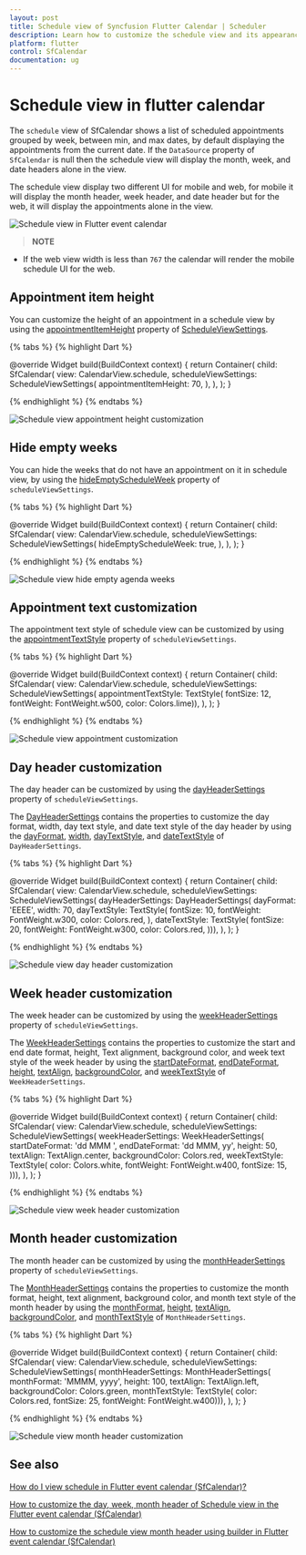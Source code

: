 ```yaml
---
layout: post
title: Schedule view of Syncfusion Flutter Calendar | Scheduler
description: Learn how to customize the schedule view and its appearance customization in Flutter event calendar.
platform: flutter
control: SfCalendar
documentation: ug
---
```


# Schedule view in flutter calendar

The `schedule` view of SfCalendar shows a list of scheduled appointments grouped by week, between min, and max dates, by default displaying the appointments from the current date. If the `DataSource` property of `SfCalendar` is null then the schedule view will display the month, week, and date headers alone in the view.

The schedule view display two different UI for mobile and web, for mobile it will display the month header, week header, and date header but for the web, it will display the appointments alone in the view.

![Schedule view in Flutter event calendar](images/scheduleview/Schedule-view.png)

>**NOTE** 
* If the web view width is less than `767` the calendar will render the mobile schedule UI for the web. 

## Appointment item height
You can customize the height of an appointment in a schedule view by using the [appointmentItemHeight](https://pub.dev/documentation/syncfusion_flutter_calendar/latest/calendar/ScheduleViewSettings/appointmentItemHeight.html) property of [ScheduleViewSettings](https://pub.dev/documentation/syncfusion_flutter_calendar/latest/calendar/ScheduleViewSettings-class.html).

{% tabs %}
{% highlight Dart %}

@override
  Widget build(BuildContext context) {
    return Container(
      child: SfCalendar(
        view: CalendarView.schedule,
        scheduleViewSettings: ScheduleViewSettings(
          appointmentItemHeight: 70,
        ),
      ),
    );
  }

{% endhighlight %}
{% endtabs %}

![Schedule view appointment height customization](images/scheduleview/Schedule_view_appointment_height.png)

## Hide empty weeks
You can hide the weeks that do not have an appointment on it in schedule view, by using the [hideEmptyScheduleWeek](https://pub.dev/documentation/syncfusion_flutter_calendar/latest/calendar/ScheduleViewSettings/hideEmptyScheduleWeek.html) property of  `scheduleViewSettings`.

{% tabs %}
{% highlight Dart %}

@override
  Widget build(BuildContext context) {
    return Container(
      child: SfCalendar(
        view: CalendarView.schedule,
        scheduleViewSettings: ScheduleViewSettings(
          hideEmptyScheduleWeek: true,
        ),
      ),
    );
  }
  
{% endhighlight %}
{% endtabs %}

![Schedule view hide empty agenda weeks](images/scheduleview/Schedule_view_hide-empty_week.png)

## Appointment text customization
The appointment text style of schedule view can be customized by using the [appointmentTextStyle](https://pub.dev/documentation/syncfusion_flutter_calendar/latest/calendar/ScheduleViewSettings/appointmentTextStyle.html) property of `scheduleViewSettings`.

{% tabs %}
{% highlight Dart %}

@override
  Widget build(BuildContext context) {
    return Container(
      child: SfCalendar(
        view: CalendarView.schedule,
        scheduleViewSettings: ScheduleViewSettings(
            appointmentTextStyle: TextStyle(
                fontSize: 12, fontWeight: FontWeight.w500, color: Colors.lime)),
      ),
    );
  }

{% endhighlight %}
{% endtabs %}

![Schedule view appointment customization](images/scheduleview/Schedule_view_appointment.png)

## Day header customization
The day header can be customized by using the [dayHeaderSettings](https://pub.dev/documentation/syncfusion_flutter_calendar/latest/calendar/ScheduleViewSettings/dayHeaderSettings.html) property of `scheduleViewSettings`. 

The [DayHeaderSettings](https://pub.dev/documentation/syncfusion_flutter_calendar/latest/calendar/DayHeaderSettings-class.html) contains the properties to customize the day format, width, day text style, and date text style of the day header by using the [dayFormat](https://pub.dev/documentation/syncfusion_flutter_calendar/latest/calendar/DayHeaderSettings/dayFormat.html), [width](https://pub.dev/documentation/syncfusion_flutter_calendar/latest/calendar/DayHeaderSettings/width.html), [dayTextStyle](https://pub.dev/documentation/syncfusion_flutter_calendar/latest/calendar/DayHeaderSettings/dayTextStyle.html), and [dateTextStyle](https://pub.dev/documentation/syncfusion_flutter_calendar/latest/calendar/DayHeaderSettings/dateTextStyle.html) of `DayHeaderSettings`.

{% tabs %}
{% highlight Dart %}

  @override
  Widget build(BuildContext context) {
    return Container(
      child: SfCalendar(
        view: CalendarView.schedule,
        scheduleViewSettings: ScheduleViewSettings(
            dayHeaderSettings: DayHeaderSettings(
                dayFormat: 'EEEE',
                width: 70,
                dayTextStyle: TextStyle(
                  fontSize: 10,
                  fontWeight: FontWeight.w300,
                  color: Colors.red,
                ),
                dateTextStyle: TextStyle(
                  fontSize: 20,
                  fontWeight: FontWeight.w300,
                  color: Colors.red,
                ))),
      ),
    );
  }

{% endhighlight %}
{% endtabs %}

![Schedule view day header customization](images/scheduleview/Schedule_view_day_header.png)

## Week header customization
The week header can be customized by using the [weekHeaderSettings](https://pub.dev/documentation/syncfusion_flutter_calendar/latest/calendar/ScheduleViewSettings/weekHeaderSettings.html) property of `scheduleViewSettings`. 

The [WeekHeaderSettings](https://pub.dev/documentation/syncfusion_flutter_calendar/latest/calendar/WeekHeaderSettings-class.html) contains the properties to customize the start and end date format, height, Text alignment, background color, and week text style of the week header by using the [startDateFormat](https://pub.dev/documentation/syncfusion_flutter_calendar/latest/calendar/WeekHeaderSettings/startDateFormat.html), [endDateFormat](https://pub.dev/documentation/syncfusion_flutter_calendar/latest/calendar/WeekHeaderSettings/endDateFormat.html), [height](https://pub.dev/documentation/syncfusion_flutter_calendar/latest/calendar/WeekHeaderSettings/height.html), [textAlign](https://pub.dev/documentation/syncfusion_flutter_calendar/latest/calendar/WeekHeaderSettings/textAlign.html), [backgroundColor](https://pub.dev/documentation/syncfusion_flutter_calendar/latest/calendar/WeekHeaderSettings/backgroundColor.html), and [weekTextStyle](https://pub.dev/documentation/syncfusion_flutter_calendar/latest/calendar/WeekHeaderSettings/weekTextStyle.html) of `WeekHeaderSettings`.

{% tabs %}
{% highlight Dart %}

@override
  Widget build(BuildContext context) {
    return Container(
      child: SfCalendar(
        view: CalendarView.schedule,
        scheduleViewSettings: ScheduleViewSettings(
            weekHeaderSettings: WeekHeaderSettings(
                startDateFormat: 'dd MMM ',
                endDateFormat: 'dd MMM, yy',
                height: 50,
                textAlign: TextAlign.center,
                backgroundColor: Colors.red,
                weekTextStyle: TextStyle(
                  color: Colors.white,
                  fontWeight: FontWeight.w400,
                  fontSize: 15,
                ))),
      ),
    );
  }


{% endhighlight %}
{% endtabs %}

![Schedule view week header customization](images/scheduleview/Schedule_view_week_header.png)

## Month header customization
The month header can be customized by using the [monthHeaderSettings](https://pub.dev/documentation/syncfusion_flutter_calendar/latest/calendar/ScheduleViewSettings/monthHeaderSettings.html) property of `scheduleViewSettings`. 

The [MonthHeaderSettings](https://pub.dev/documentation/syncfusion_flutter_calendar/latest/calendar/MonthHeaderSettings-class.html) contains the properties to customize the month format, height, text alignment, background color, and month text style of the month header by using the [monthFormat](https://pub.dev/documentation/syncfusion_flutter_calendar/latest/calendar/MonthHeaderSettings/monthFormat.html), [height](https://pub.dev/documentation/syncfusion_flutter_calendar/latest/calendar/MonthHeaderSettings/height.html), [textAlign](https://pub.dev/documentation/syncfusion_flutter_calendar/latest/calendar/MonthHeaderSettings/textAlign.html), [backgroundColor](https://pub.dev/documentation/syncfusion_flutter_calendar/latest/calendar/MonthHeaderSettings/backgroundColor.html), and [monthTextStyle](https://pub.dev/documentation/syncfusion_flutter_calendar/latest/calendar/MonthHeaderSettings/monthTextStyle.html) of `MonthHeaderSettings`.

{% tabs %}
{% highlight Dart %}

@override
  Widget build(BuildContext context) {
    return Container(
      child: SfCalendar(
        view: CalendarView.schedule,
        scheduleViewSettings: ScheduleViewSettings(
            monthHeaderSettings: MonthHeaderSettings(
                monthFormat: 'MMMM, yyyy',
                height: 100,
                textAlign: TextAlign.left,
                backgroundColor: Colors.green,
                monthTextStyle: TextStyle(
                    color: Colors.red,
                    fontSize: 25,
                    fontWeight: FontWeight.w400))),
      ),
    );
  }

{% endhighlight %}
{% endtabs %}

![Schedule view month header customization](images/scheduleview/Schedule_view_month_header.png)

## See also

[How do I view schedule in Flutter event calendar (SfCalendar)?](https://www.syncfusion.com/kb/11803/how-do-i-view-schedule-in-flutter-event-calendar-sfcalendar)

[How to customize the day, week, month header of Schedule view in the Flutter event calendar (SfCalendar)](https://www.syncfusion.com/kb/12178/how-to-customize-the-day-week-month-header-of-schedule-view-in-the-flutter-event-calendar)

[How to customize the schedule view month header using builder in Flutter event calendar (SfCalendar)](https://www.syncfusion.com/kb/12064/how-to-customize-the-schedule-view-month-header-using-builder-in-flutter-event-calendar)
